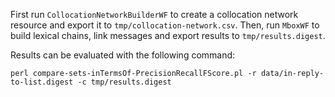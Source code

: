 First run `CollocationNetworkBuilderWF` to create a collocation network resource and export it to `tmp/collocation-network.csv`. Then, run `MboxWF` to build lexical chains, link messages and export results to `tmp/results.digest`. 

Results can be evaluated with the following command: 
```
perl compare-sets-inTermsOf-PrecisionRecallFScore.pl -r data/in-reply-to-list.digest -c tmp/results.digest
```

